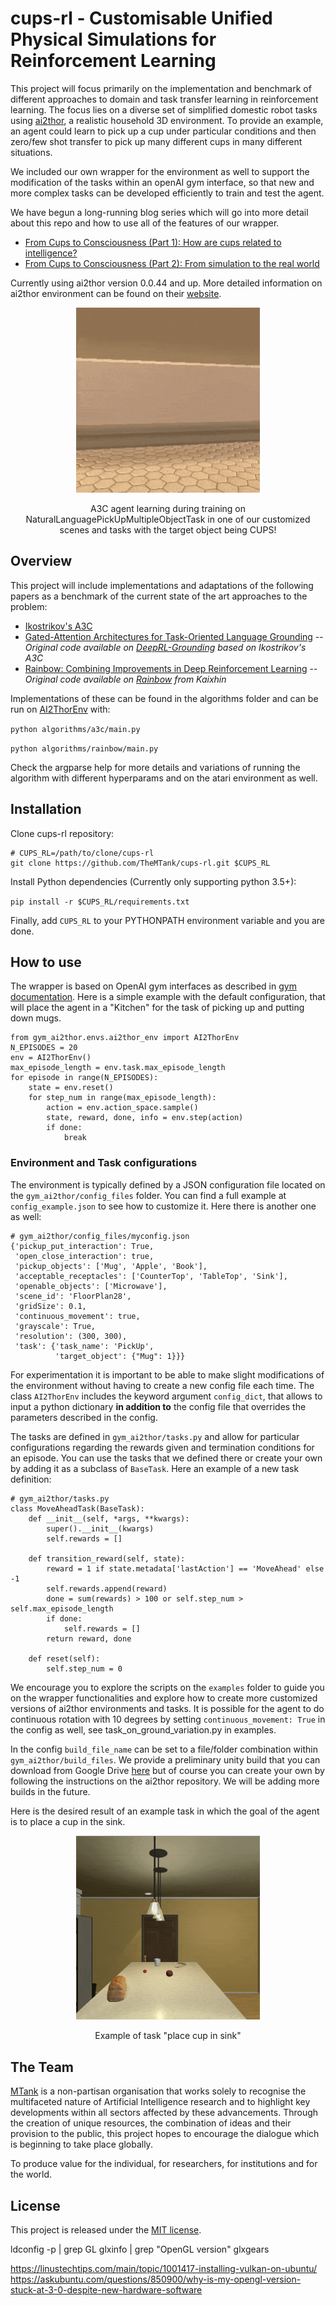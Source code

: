 # cups-rl - Customisable Unified Physical Simulations for Reinforcement Learning

This project will focus primarily on the implementation and benchmark of different approaches to 
domain and task transfer learning in reinforcement learning. The focus lies on a diverse set of 
simplified domestic robot tasks using [ai2thor](https://ai2thor.allenai.org/), a realistic household 
3D environment. To provide an example, an agent could learn to pick up a cup under particular 
conditions and then zero/few shot transfer to pick up many different cups in many different 
situations.

We included our own wrapper for the environment as well to support the modification of the tasks 
within an openAI gym interface, so that new and more complex tasks can be developed efficiently to 
train and test the agent.

We have begun a long-running blog series which will go into more detail about this repo and how to use all of the features of our wrapper.

- [From Cups to Consciousness (Part 1): How are cups related to intelligence?](https://towardsdatascience.com/from-cups-to-consciousness-part-1-how-are-cups-related-to-intelligence-8b7c701fa197)
- [From Cups to Consciousness (Part 2): From simulation to the real world](https://medium.com/@TheMTank/from-cups-to-consciousness-part-2-from-simulation-to-the-real-world-a9ea1249e233)

Currently using ai2thor version 0.0.44 and up.
More detailed information on ai2thor environment can be found on their 
[website](http://ai2thor.allenai.org/tutorials/installation).


<div align="center">
  <img src="docs/bowls_fp_404_compressed_gif.gif" width="294px" />
  <p>A3C agent learning during training on NaturalLanguagePickUpMultipleObjectTask in one of our customized scenes and tasks with the target object being CUPS!</p>
</div>

## Overview

This project will include implementations and adaptations of the following papers as a benchmark of 
the current state of the art approaches to the problem:

- [Ikostrikov's A3C](https://github.com/ikostrikov/pytorch-a3c)
- [Gated-Attention Architectures for Task-Oriented Language Grounding](https://arxiv.org/abs/1706.07230) 
-- *Original code available on [DeepRL-Grounding](https://github.com/devendrachaplot/DeepRL-Grounding)
based on Ikostrikov's A3C* 
- [Rainbow: Combining Improvements in Deep Reinforcement Learning](https://arxiv.org/pdf/1710.02298.pdf) 
-- *Original code available on [Rainbow](https://github.com/Kaixhin/Rainbow) from Kaixhin*


Implementations of these can be found in the algorithms folder and can be run on [AI2ThorEnv](https://arxiv.org/pdf/1710.02298.pdf) with:  

`python algorithms/a3c/main.py`

`python algorithms/rainbow/main.py`

Check the argparse help for more details and variations of running the algorithm with different 
hyperparams and on the atari environment as well.

## Installation

Clone cups-rl repository:

```
# CUPS_RL=/path/to/clone/cups-rl
git clone https://github.com/TheMTank/cups-rl.git $CUPS_RL
```

Install Python dependencies (Currently only supporting python 3.5+):

`pip install -r $CUPS_RL/requirements.txt`

Finally, add `CUPS_RL` to your PYTHONPATH environment variable and you are done.

## How to use

The wrapper is based on OpenAI gym interfaces as described in [gym documentation](https://gym.openai.com/docs/).
Here is a simple example with the default configuration, that will place the agent in a "Kitchen" 
for the task of picking up and putting down mugs. 

```
from gym_ai2thor.envs.ai2thor_env import AI2ThorEnv
N_EPISODES = 20
env = AI2ThorEnv()
max_episode_length = env.task.max_episode_length
for episode in range(N_EPISODES):
    state = env.reset()
    for step_num in range(max_episode_length):
        action = env.action_space.sample()
        state, reward, done, info = env.step(action)
        if done:
            break
```

### Environment and Task configurations

The environment is typically defined by a JSON configuration file located on the `gym_ai2thor/config_files` 
folder. You can find a full example at `config_example.json` to see how to customize it. Here there is 
another one as well:

```
# gym_ai2thor/config_files/myconfig.json
{'pickup_put_interaction': True,
 'open_close_interaction': true,
 'pickup_objects': ['Mug', 'Apple', 'Book'],
 'acceptable_receptacles': ['CounterTop', 'TableTop', 'Sink'],
 'openable_objects': ['Microwave'],
 'scene_id': 'FloorPlan28',
 'gridSize': 0.1,
 'continuous_movement': true,
 'grayscale': True,
 'resolution': (300, 300),
 'task': {'task_name': 'PickUp',
          'target_object': {"Mug": 1}}} 
 ```
 
For experimentation it is important to be able to make slight modifications of the environment 
 without having to create a new config file each time. The class `AI2ThorEnv` includes the keyword 
 argument `config_dict`, that allows to input a python dictionary **in addition to** the config file 
 that overrides the parameters described in the config.

The tasks are defined in `gym_ai2thor/tasks.py` and allow for particular configurations regarding the 
rewards given and termination conditions for an episode. You can use the tasks that we defined
there or create your own by adding it as a subclass of `BaseTask`. 
Here an example of a new task definition:

```
# gym_ai2thor/tasks.py
class MoveAheadTask(BaseTask):
    def __init__(self, *args, **kwargs):
        super().__init__(kwargs)
        self.rewards = []

    def transition_reward(self, state):
        reward = 1 if state.metadata['lastAction'] == 'MoveAhead' else -1 
        self.rewards.append(reward)
        done = sum(rewards) > 100 or self.step_num > self.max_episode_length
        if done:
            self.rewards = []
        return reward, done

    def reset(self):
        self.step_num = 0
``` 

We encourage you to explore the scripts on the `examples` folder to guide you on the wrapper
 functionalities and explore how to create more customized versions of ai2thor environments and 
 tasks. It is possible for the agent to do continuous rotation with 10 degrees by setting 
 `continuous_movement: True` in the config as well, see task_on_ground_variation.py in examples.
 
 In the config `build_file_name` can be set to a file/folder combination within `gym_ai2thor/build_files`. 
 We provide a preliminary unity build that you can download from Google Drive [here](https://drive.google.com/open?id=1UlmAnLuDVBYEiw_xPsGcbuXQTAiNwo8E) 
 but of course you can create your own by following the instructions on the ai2thor repository. We will be adding more builds in the future. 

Here is the desired result of an example task in which the goal of the agent is to place a cup in the 
sink.

<div align="center">
  <img src="docs/cup_into_sink.gif" width="294px" />
  <p>Example of task "place cup in sink"</p>
</div>


## The Team

[MTank](http://www.themtank.org/) is a non-partisan organisation that works solely to recognise the multifaceted 
nature of Artificial Intelligence research and to highlight key developments within all sectors affected by these 
advancements. Through the creation of unique resources, the combination of ideas and their provision to the public, 
this project hopes to encourage the dialogue which is beginning to take place globally. 

To produce value for the individual, for researchers, for institutions and for the world.

## License

This project is released under the [MIT license](https://github.com/TheMTank/cups-rl/master/LICENSE).


ldconfig -p | grep GL
glxinfo | grep "OpenGL version"
glxgears


https://linustechtips.com/main/topic/1001417-installing-vulkan-on-ubuntu/
https://askubuntu.com/questions/850900/why-is-my-opengl-version-stuck-at-3-0-despite-new-hardware-software